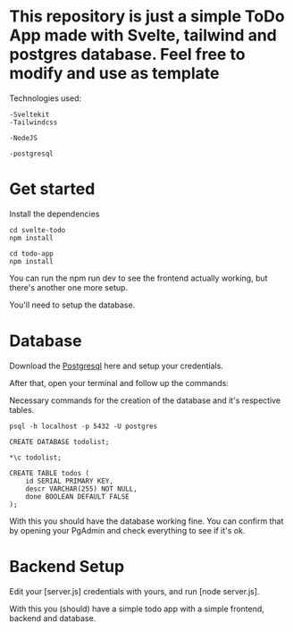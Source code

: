# This repository is just a simple ToDo App made with Svelte, tailwind and postgres database. Feel free to modify and use as template

Technologies used:

```FRONTEND
-Sveltekit
-Tailwindcss
```

```BACKEND
-NodeJS
```

```DATABASE
-postgresql
```

# Get started

Install the dependencies

```
cd svelte-todo
npm install
```

```
cd todo-app
npm install
```

You can run the npm run dev to see the frontend actually working, but there's another one more setup.

You'll need to setup the database.

# Database

Download the [Postgresql](https://www.postgresql.org/download/) here and setup your credentials.

After that, open your terminal and follow up the commands:

Necessary commands for the creation of the database and it's respective tables.

```terminal
psql -h localhost -p 5432 -U postgres
```

```
CREATE DATABASE todolist;
```

```
*\c todolist;
```

```
CREATE TABLE todos (
    id SERIAL PRIMARY KEY,
    descr VARCHAR(255) NOT NULL,
    done BOOLEAN DEFAULT FALSE
);
```

With this you should have the database working fine. You can confirm that by opening your PgAdmin and check everything to see if it's ok.

# Backend Setup

Edit your [server.js] credentials with yours, and run [node server.js].

With this you (should) have a simple todo app with a simple frontend, backend and database.